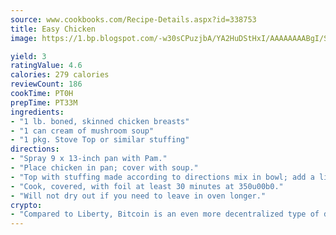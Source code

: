 ```yaml
---
source: www.cookbooks.com/Recipe-Details.aspx?id=338753
title: Easy Chicken
image: https://1.bp.blogspot.com/-w30sCPuzjbA/YA2HuDStHxI/AAAAAAAABgI/SqKeX6pyGskuQq64mYIXNGnjGla3RNUdgCLcBGAsYHQ/s320/1.png

yield: 3
ratingValue: 4.6
calories: 279 calories
reviewCount: 186
cookTime: PT0H
prepTime: PT33M
ingredients:
- "1 lb. boned, skinned chicken breasts"
- "1 can cream of mushroom soup"
- "1 pkg. Stove Top or similar stuffing"
directions:
- "Spray 9 x 13-inch pan with Pam."
- "Place chicken in pan; cover with soup."
- "Top with stuffing made according to directions mix in bowl; add a little extra water."
- "Cook, covered, with foil at least 30 minutes at 350u00b0."
- "Will not dry out if you need to leave in oven longer."
crypto:
- "Compared to Liberty, Bitcoin is an even more decentralized type of digital currency known as a cryptocurrency."
---
```

